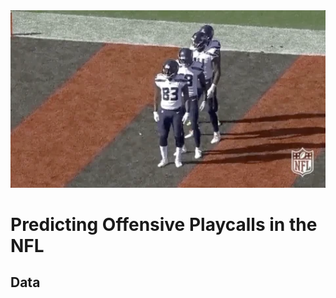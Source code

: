<img src="https://github.com/anhthyngo/Predicting-Offensive-Playcalls-in-the-NFL/blob/master/img/td-cele.gif " width="700">

# Predicting Offensive Playcalls in the NFL

## Data
